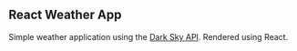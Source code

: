 ## React Weather App

Simple weather application using the [Dark Sky API](https://darksky.net/dev). Rendered using React.
